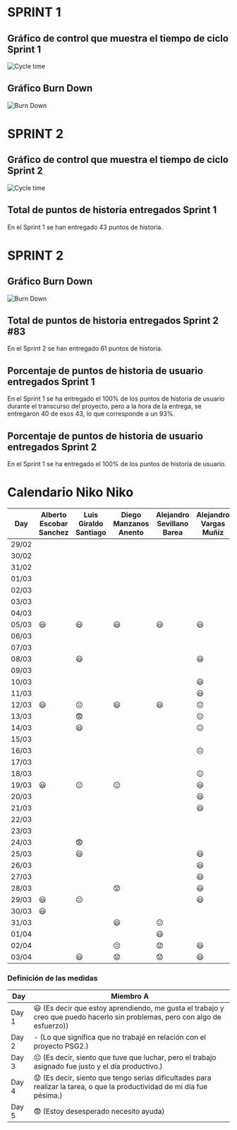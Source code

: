# SPRINT 1
## Gráfico de control que muestra el tiempo de ciclo Sprint 1

![Cycle time ](../../frontend/src/static/images/Cycle%20time.JPG)

## Gráfico Burn Down 

![Burn Down](../../frontend/src/static/images/BurnDown%20Chart%20Sprint1.png)

# SPRINT 2
## Gráfico de control que muestra el tiempo de ciclo Sprint 2

![Cycle time ](../../frontend/src/static/images/Cycle%20time2.jpg)

## Total de puntos de historia entregados Sprint 1 
En el Sprint 1 se han entregado 43 puntos de historia.

# SPRINT 2

## Gráfico Burn Down 

![Burn Down](../../frontend/src/static/images/BurnDown%20Chart%20Sprint2.png)

## Total de puntos de historia entregados Sprint 2 #83
En el Sprint 2 se han entregado 61 puntos de historia.


## Porcentaje de puntos de historia de usuario entregados Sprint 1
En el Sprint 1 se ha entregado el 100% de los puntos de historia de usuario durante el transcurso del proyecto, pero a la hora de la entrega, se entregaron 40 de esos 43, lo que corresponde a un 93%.

## Porcentaje de puntos de historia de usuario entregados Sprint 2
En el Sprint 1 se ha entregado el 100% de los puntos de historia de usuario.

# Calendario Niko Niko

| Day           | Alberto Escobar Sanchez   | Luis Giraldo Santiago     | Diego Manzanos Anento     | Alejandro Sevillano Barea     | Alejandro Vargas Muñiz     |
| ------------- | ------------- | -------------  | -------------  | -------------  | -------------  |
| 29/02|    |    |    |    |    |
| 30/02|    |    |    |    |    |
| 31/02|    |    |    |    |    |
| 01/03|    |    |    |    |    |
| 02/03|    |    |    |    |    |
| 03/03|    |    |    |    |    |
| 04/03|    |    |    |    |    |
| 05/03|:smiley:    | :smiley:   |  :smiley:  |  :smiley:   |  :smiley:  |
| 06/03|    |    |    |    |    |
| 07/03|    |    |    |    |    |
| 08/03|    | :smiley:   |    |    | :smiley:   |
| 09/03|    |    |    |    |    |
| 10/03|    |    |    |    |  :smiley:  |
| 11/03|    |    |    |    |  :smiley:  |
| 12/03|:smiley:    | :neutral_face:   | :smiley:   | :smiley:   |  :neutral_face:  |
| 13/03|    | :fearful:    |    |    | :neutral_face:   |
| 14/03|    |  :smiley:  |    |    |  :neutral_face:  |
| 15/03|    |    |    |    |    |
| 16/03|    |    |    |    | :neutral_face:   |
| 17/03|    |    |    |    |    |
| 18/03|    |    |    |    |  :neutral_face:  |
| 19/03|:smiley:    | :neutral_face:   |  :neutral_face:  |    |  :smiley:  |
| 20/03|    |    |    |    | :smiley:   |
| 21/03|    |    |    |    |  :smiley:  |
| 22/03|    |    |    |    |    |
| 23/03|    |    |    |    |    |
| 24/03|    |  :fearful:    |    |    |    |
| 25/03|    |  :smiley:  |    |    |  :smiley:  |
| 26/03|    |    |    |    |  :smiley:  |
| 27/03|    |    |    |    | :smiley:   |
| 28/03|    |    |  :worried:  |    | :smiley:   |
| 29/03|:smiley:    | :neutral_face:    |    |    |  :smiley:  |
| 30/03|:smiley:    |    |    |    |    |
| 31/03|    |    |  :smiley:  | :neutral_face:   |    |
| 01/04|    |    |    | :smiley:   |    |
| 02/04|    |    |  :neutral_face:  | :worried:   |  :smiley:  |
| 03/04|    | :smiley:   | :worried:   | :worried:    |  :smiley:  |

### Definición de las medidas 

| Day           | Miembro A  |
| ------------- | ------------- |
| Day 1         |    :smiley: (Es decir que estoy aprendiendo, me gusta el trabajo y creo que puedo hacerlo sin problemas, pero con algo de esfuerzo)) |
| Day 2         |    - (Lo que significa que no trabajé en relación con el proyecto PSG2.)           |
| Day 3         |    :neutral_face:  (Es decir, siento que tuve que luchar, pero el trabajo asignado fue justo y el día productivo.)          |
| Day 4         |    :worried: (Es decir, siento que tengo serias dificultades para realizar la tarea, o que la productividad de mi día fue pésima.)           |
| Day 5         |    :fearful:   (Estoy desesperado necesito ayuda)        |

